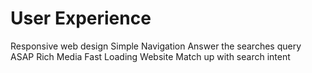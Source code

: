 # User Experience

Responsive web design
Simple Navigation
Answer the searches query ASAP
Rich Media
Fast Loading Website
Match up with search intent